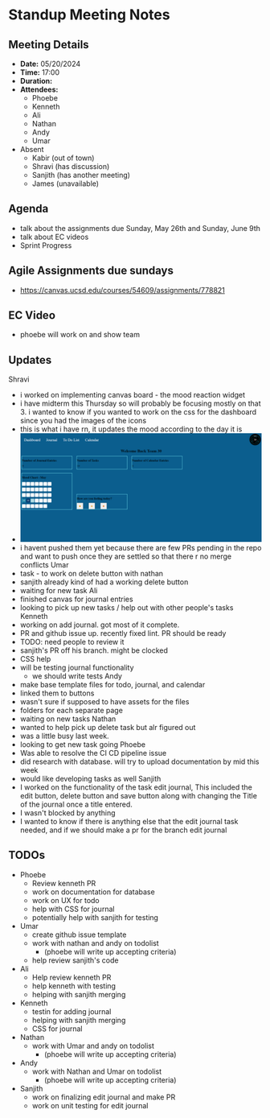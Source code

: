 
# Standup Meeting Notes

## Meeting Details

- **Date:** 05/20/2024
- **Time:** 17:00
- **Duration:** 
- **Attendees:**
  - Phoebe
  - Kenneth
  - Ali
  - Nathan
  - Andy
  - Umar
- Absent
  - Kabir (out of town)
  - Shravi (has discussion)
  - Sanjith (has another meeting)
  - James (unavailable)

## Agenda
- talk about the assignments due Sunday, May 26th and Sunday, June 9th
- talk about EC videos
- Sprint Progress

## Agile Assignments due sundays
- https://canvas.ucsd.edu/courses/54609/assignments/778821

## EC Video
- phoebe will work on and show team
  
## Updates
Shravi
- i worked on implementing canvas board - the mood reaction widget 
- i have midterm this Thursday so will probably be focusing mostly on that 3. i wanted to know if you wanted to work on the css for the dashboard since you had the images of the icons
- this is what i have rn, it updates the mood according to the day it is
- ![img](./imgs/Shravi_progress.png)
- i havent pushed them yet because there are few PRs pending in the repo and want to push once they are settled so that there r no merge conflicts
Umar
- task - to work on delete button with nathan
- sanjith already kind of had a working delete button 
- waiting for new task
Ali
- finished canvas for journal entries
- looking to pick up new tasks / help out with other people's tasks
Kenneth
- working on add journal. got most of it complete.
- PR and github issue up. recently fixed lint. PR should be ready
- TODO: need people to review it
- sanjith's PR off his branch. might be clocked
- CSS help
- will be testing journal functionality 
  - we should write tests
Andy
- make base template files for todo, journal, and calendar
- linked them to buttons
- wasn't sure if supposed to have assets for the files
- folders for each separate page
- waiting on new tasks
Nathan
- wanted to help pick up delete task but alr figured out
- was a little busy last week.
- looking to get new task going
Phoebe
- Was able to resolve the CI CD pipeline issue
- did research with database. will try to upload documentation by mid this week
- would like developing tasks as well
Sanjith
- I worked on the functionality of the task edit journal, This included the edit button, delete button and save button along with changing the Title of the journal once a title entered.
- I wasn't blocked by anything
- I wanted to know if there is anything else that the edit journal task needed, and if we should make a pr for the branch edit journal

## TODOs
- Phoebe 
  - Review kenneth PR
  - work on documentation for database
  - work on UX for todo
  - help with CSS for journal
  - potentially help with sanjith for testing
- Umar
  - create github issue template
  - work with nathan and andy on todolist 
    - (phoebe will write up accepting criteria)
  - help review sanjith's code
- Ali
  - Help review kenneth PR
  - help kenneth with testing
  - helping with sanjith merging
- Kenneth
  - testin for adding journal
  - helping with sanjith merging
  - CSS for journal 
- Nathan
  - work with Umar and andy on todolist 
    - (phoebe will write up accepting criteria)
- Andy
  - work with Nathan and Umar on todolist 
    - (phoebe will write up accepting criteria)
- Sanjith
  - work on finalizing edit journal and make PR
  - work on unit testing for edit journal